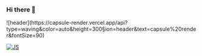 ### Hi there 👋

<!--
**evan7484/evan7484** is a ✨ _special_ ✨ repository because its `README.md` (this file) appears on your GitHub profile.

Here are some ideas to get you started:

- 🔭 I’m currently working on ...
- 🌱 I’m currently learning ...
- 👯 I’m looking to collaborate on ...
- 🤔 I’m looking for help with ...
- 💬 Ask me about ...
- 📫 How to reach me: ...
- 😄 Pronouns: ...
- ⚡ Fun fact: ...
-->![header](https://capsule-render.vercel.app/api?type=waving&color=auto&height=300&section=header&text=capsule%20render&fontSize=90)
[![JS](https://img.shields.io/badge/CHOI-F7DF1E?style=flat-square&logo=JavaScript&logoColor=black)](github.com/Joowon0220/TODO-List)
